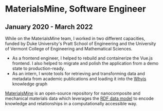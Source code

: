 # MaterialsMine, Software Engineer

## January 2020 - March 2022

While on the MaterialsMine team, I worked in two different capacities, funded by Duke University's Pratt
School of Engineering and the University of Vermont College of Engineering and
Mathematical Sciences.

- As a frontend engineer, I helped to rebuild and containerize the Vue.js
  frontend. I also helped to migrate and polish the application from a demo
  state to production-ready.
- As an intern, I wrote tools for retrieving and transforming data and metadata
  from academic publications and loading it into the
  [Whyis](https://whyis.readthedocs.io/) knowledge graph

[MaterialsMine](https://materialsmine.org/) is an open-source repository for
nanocomposite and mechanical materials data which leverages the [RDF data
model](https://en.wikipedia.org/wiki/Resource_Description_Framework) to encode
knowledge and relationships in a computationally accessible way.
